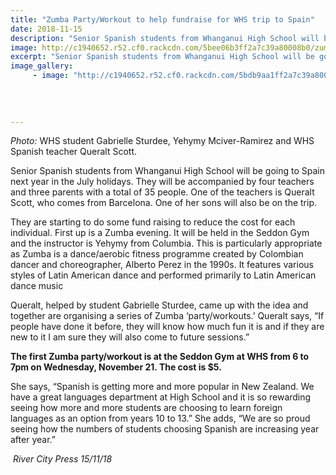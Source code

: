 ```yaml
---
title: "Zumba Party/Workout to help fundraise for WHS trip to Spain"
date: 2018-11-15
description: "Senior Spanish students from Whanganui High School will be going to Spain next year in the July holidays..."
image: http://c1940652.r52.cf0.rackcdn.com/5bee06b3ff2a7c39a80008b0/zumba,-Queralt-scott-250-RCP-15-nov.jpg
excerpt: "Senior Spanish students from Whanganui High School will be going to Spain next year in the July holidays."
image_gallery:
     - image: "http://c1940652.r52.cf0.rackcdn.com/5bdb9aa1ff2a7c39a8000265/Zumba-poster.jpg"
    
    
    
    
---
```


<p class="BasicParagraph" style="text-indent: 0cm;"><span class="CharacterStyle1"><span lang="EN-GB"><em>Photo:</em> WHS student Gabrielle Sturdee, Yehymy Mciver-Ramirez and WHS Spanish teacher Queralt Scott.</span></span></p>
<p class="BasicParagraph">Senior Spanish students from Whanganui High School will be going to Spain next year in the July holidays. They will be accompanied by four teachers and three parents with a total of 35 people. One of the teachers is Queralt Scott, who comes from Barcelona. One of her sons will also be on the trip.</p>
<p class="BasicParagraph">They are starting to do some fund raising to reduce the cost for each individual. First up is a Zumba evening. It will be held in the Seddon Gym and the instructor is Yehymy from Columbia. This is particularly appropriate as Zumba is a dance/aerobic fitness programme created by Colombian dancer and choreographer, Alberto Perez in the 1990s. It features various styles of Latin American dance and performed primarily to Latin American dance music</p>
<p class="BasicParagraph">Queralt, helped by student Gabrielle Sturdee, came up with the idea and together are organising a series of Zumba &lsquo;party/workouts.&rsquo; Queralt says, &ldquo;If people have done it before, they will know how much fun it is and if they are new to it I am sure they will also come to future sessions.&rdquo;</p>
<p class="BasicParagraph"><strong>The first Zumba party/workout is at the Seddon Gym at WHS from 6 to 7pm on Wednesday, November 21. The cost is $5.</strong></p>
<p class="BasicParagraph">She says, &ldquo;Spanish is getting more and more popular in New Zealand. We have a great languages department at High School and it is so rewarding seeing how more and more students are choosing to learn foreign languages as an option from years 10 to 13.&rdquo; She adds, &ldquo;We are so proud seeing how the numbers of students choosing Spanish are increasing year after year.&rdquo;</p>
<p class="BasicParagraph"><em>&nbsp;River City Press 15/11/18</em></p>

